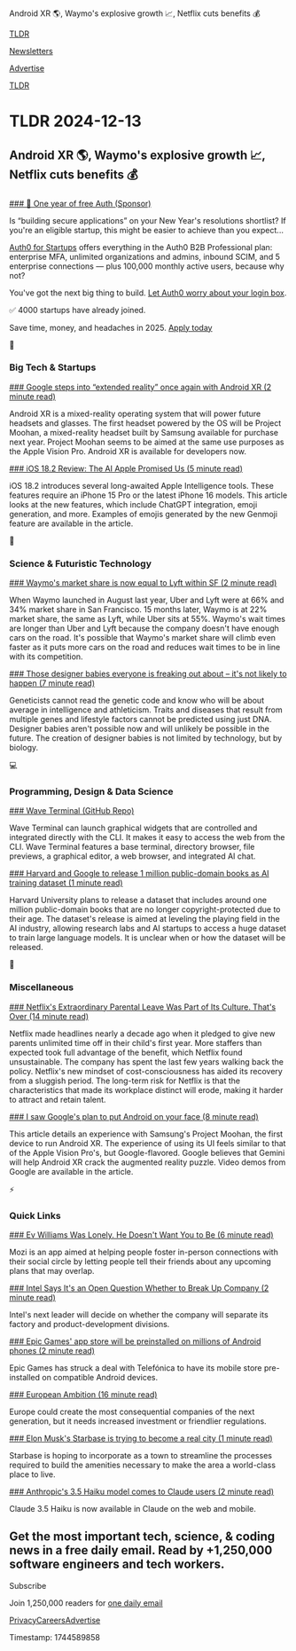 Android XR 🌎, Waymo's explosive growth 📈, Netflix cuts benefits ‍💰

[TLDR](/)

[Newsletters](/newsletters)

[Advertise](https://advertise.tldr.tech/)

[TLDR](/)

# TLDR 2024-12-13

## Android XR 🌎, Waymo's explosive growth 📈, Netflix cuts benefits ‍💰

### 

[### 🎁 One year of free Auth (Sponsor)](https://auth0.com/startups?utm_medium=newsletter&amp;utm_source=tldr-tech&amp;utm_campaign=20241213)

Is “building secure applications” on your New Year's resolutions shortlist? If you're an eligible startup, this might be easier to achieve than you expect...

[Auth0 for Startups](https://auth0.com/startups?utm_medium=newsletter&utm_source=tldr-tech&utm_campaign=20241213) offers everything in the Auth0 B2B Professional plan: enterprise MFA, unlimited organizations and admins, inbound SCIM, and 5 enterprise connections — plus 100,000 monthly active users, because why not?

You've got the next big thing to build. [Let Auth0 worry about your login box](https://auth0.com/startups?utm_medium=newsletter&utm_source=tldr-tech&utm_campaign=20241213).

✅ 4000 startups have already joined.

Save time, money, and headaches in 2025. [Apply today](https://auth0.com/startups?utm_medium=newsletter&utm_source=tldr-tech&utm_campaign=20241213)

📱

### Big Tech & Startups

[### Google steps into “extended reality” once again with Android XR (2 minute read)](https://arstechnica.com/gadgets/2024/12/google-steps-into-extended-reality-once-again-with-android-xr/?utm_source=tldrnewsletter)

Android XR is a mixed-reality operating system that will power future headsets and glasses. The first headset powered by the OS will be Project Moohan, a mixed-reality headset built by Samsung available for purchase next year. Project Moohan seems to be aimed at the same use purposes as the Apple Vision Pro. Android XR is available for developers now.

[### iOS 18.2 Review: The AI Apple Promised Us (5 minute read)](https://www.wsj.com/tech/personal-tech/apple-iphone-ios-18-update-review-ai-fc304bec?st=89E6rE&reflink=desktopwebshare_permalink&utm_source=tldrnewsletter)

iOS 18.2 introduces several long-awaited Apple Intelligence tools. These features require an iPhone 15 Pro or the latest iPhone 16 models. This article looks at the new features, which include ChatGPT integration, emoji generation, and more. Examples of emojis generated by the new Genmoji feature are available in the article.

🚀

### Science & Futuristic Technology

[### Waymo's market share is now equal to Lyft within SF (2 minute read)](https://threadreaderapp.com/thread/1867257473671082356.html?utm_source=tldrnewsletter)

When Waymo launched in August last year, Uber and Lyft were at 66% and 34% market share in San Francisco. 15 months later, Waymo is at 22% market share, the same as Lyft, while Uber sits at 55%. Waymo's wait times are longer than Uber and Lyft because the company doesn't have enough cars on the road. It's possible that Waymo's market share will climb even faster as it puts more cars on the road and reduces wait times to be in line with its competition.

[### Those designer babies everyone is freaking out about – it's not likely to happen (7 minute read)](https://theconversation.com/those-designer-babies-everyone-is-freaking-out-about-its-not-likely-to-happen-103079?utm_source=tldrnewsletter)

Geneticists cannot read the genetic code and know who will be about average in intelligence and athleticism. Traits and diseases that result from multiple genes and lifestyle factors cannot be predicted using just DNA. Designer babies aren't possible now and will unlikely be possible in the future. The creation of designer babies is not limited by technology, but by biology.

💻

### Programming, Design & Data Science

[### Wave Terminal (GitHub Repo)](https://github.com/wavetermdev/waveterm?utm_source=tldrnewsletter)

Wave Terminal can launch graphical widgets that are controlled and integrated directly with the CLI. It makes it easy to access the web from the CLI. Wave Terminal features a base terminal, directory browser, file previews, a graphical editor, a web browser, and integrated AI chat.

[### Harvard and Google to release 1 million public-domain books as AI training dataset (1 minute read)](https://techcrunch.com/2024/12/12/harvard-and-google-to-release-1-million-public-domain-books-as-ai-training-dataset/?utm_source=tldrnewsletter)

Harvard University plans to release a dataset that includes around one million public-domain books that are no longer copyright-protected due to their age. The dataset's release is aimed at leveling the playing field in the AI industry, allowing research labs and AI startups to access a huge dataset to train large language models. It is unclear when or how the dataset will be released.

🎁

### Miscellaneous

[### Netflix's Extraordinary Parental Leave Was Part of Its Culture. That's Over (14 minute read)](https://www.wsj.com/business/media/netflix-unlimited-parental-leave-roll-back-culture-a962f50e?st=8GcnRs&reflink=desktopwebshare_permalink&utm_source=tldrnewsletter)

Netflix made headlines nearly a decade ago when it pledged to give new parents unlimited time off in their child's first year. More staffers than expected took full advantage of the benefit, which Netflix found unsustainable. The company has spent the last few years walking back the policy. Netflix's new mindset of cost-consciousness has aided its recovery from a sluggish period. The long-term risk for Netflix is that the characteristics that made its workplace distinct will erode, making it harder to attract and retain talent.

[### I saw Google's plan to put Android on your face (8 minute read)](https://www.theverge.com/2024/12/12/24319528/google-android-xr-samsung-project-moohan-smart-glasses?utm_source=tldrnewsletter)

This article details an experience with Samsung's Project Moohan, the first device to run Android XR. The experience of using its UI feels similar to that of the Apple Vision Pro's, but Google-flavored. Google believes that Gemini will help Android XR crack the augmented reality puzzle. Video demos from Google are available in the article.

⚡

### Quick Links

[### Ev Williams Was Lonely. He Doesn't Want You to Be (6 minute read)](https://www.nytimes.com/2024/12/12/technology/ev-williams-twitter-medium-mozi.html?unlocked_article_code=1.hE4.I-P1.-n8bqR8xKHGO&smid=url-share&utm_source=tldrnewsletter)

Mozi is an app aimed at helping people foster in-person connections with their social circle by letting people tell their friends about any upcoming plans that may overlap.

[### Intel Says It's an Open Question Whether to Break Up Company (2 minute read)](https://finance.yahoo.com/news/intel-says-open-whether-break-175340519.html?utm_source=tldrnewsletter)

Intel's next leader will decide on whether the company will separate its factory and product-development divisions.

[### Epic Games' app store will be preinstalled on millions of Android phones (2 minute read)](https://www.engadget.com/gaming/epic-games-app-store-will-be-preinstalled-on-millions-of-android-phones-175158241.html?src=rss&amp;utm_source=tldrnewsletter)

Epic Games has struck a deal with Telefónica to have its mobile store pre-installed on compatible Android devices.

[### European Ambition (16 minute read)](https://www.generalist.com/briefing/european-ambition?utm_source=tldrnewsletter)

Europe could create the most consequential companies of the next generation, but it needs increased investment or friendlier regulations.

[### Elon Musk's Starbase is trying to become a real city (1 minute read)](https://sherwood.news/power/elon-musks-starbase-is-trying-to-become-a-real-city/?utm_source=tldrnewsletter)

Starbase is hoping to incorporate as a town to streamline the processes required to build the amenities necessary to make the area a world-class place to live.

[### Anthropic's 3.5 Haiku model comes to Claude users (2 minute read)](https://techcrunch.com/2024/12/12/anthropics-3-5-haiku-model-comes-to-claude-users/?utm_source=tldrnewsletter)

Claude 3.5 Haiku is now available in Claude on the web and mobile.

## Get the most important tech, science, & coding news in a free daily email. Read by +1,250,000 software engineers and tech workers.

Subscribe

Join 1,250,000 readers for [one daily email](/api/latest/tech)

[Privacy](/privacy)[Careers](https://jobs.ashbyhq.com/tldr.tech)[Advertise](/tech/advertise)

Timestamp: 1744589858